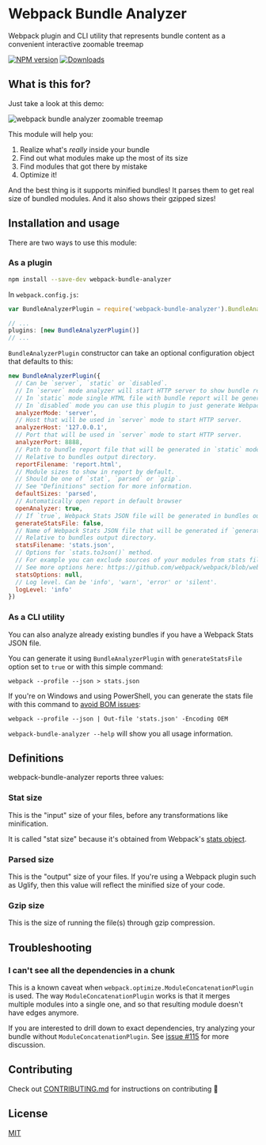# Webpack Bundle Analyzer
Webpack plugin and CLI utility that represents bundle content as a convenient interactive zoomable treemap

[![NPM version][npm-image]][npm-url] [![Downloads][downloads-image]][npm-url]

## What is this for?
Just take a look at this demo:

![webpack bundle analyzer zoomable treemap](https://cloud.githubusercontent.com/assets/302213/20628702/93f72404-b338-11e6-92d4-9a365550a701.gif)

This module will help you:

1. Realize what's *really* inside your bundle
2. Find out what modules make up the most of its size
3. Find modules that got there by mistake
4. Optimize it!

And the best thing is it supports minified bundles! It parses them to get real size of bundled modules.
And it also shows their gzipped sizes!

## Installation and usage
There are two ways to use this module:

### As a plugin
```sh
npm install --save-dev webpack-bundle-analyzer
```

In `webpack.config.js`:
```js
var BundleAnalyzerPlugin = require('webpack-bundle-analyzer').BundleAnalyzerPlugin;

// ...
plugins: [new BundleAnalyzerPlugin()]
// ...
```

`BundleAnalyzerPlugin` constructor can take an optional configuration object that defaults to this:

```js
new BundleAnalyzerPlugin({
  // Can be `server`, `static` or `disabled`.
  // In `server` mode analyzer will start HTTP server to show bundle report.
  // In `static` mode single HTML file with bundle report will be generated.
  // In `disabled` mode you can use this plugin to just generate Webpack Stats JSON file by setting `generateStatsFile` to `true`.
  analyzerMode: 'server',
  // Host that will be used in `server` mode to start HTTP server.
  analyzerHost: '127.0.0.1',
  // Port that will be used in `server` mode to start HTTP server.
  analyzerPort: 8888,
  // Path to bundle report file that will be generated in `static` mode.
  // Relative to bundles output directory.
  reportFilename: 'report.html',
  // Module sizes to show in report by default.
  // Should be one of `stat`, `parsed` or `gzip`.
  // See "Definitions" section for more information.
  defaultSizes: 'parsed',
  // Automatically open report in default browser
  openAnalyzer: true,
  // If `true`, Webpack Stats JSON file will be generated in bundles output directory
  generateStatsFile: false,
  // Name of Webpack Stats JSON file that will be generated if `generateStatsFile` is `true`.
  // Relative to bundles output directory.
  statsFilename: 'stats.json',
  // Options for `stats.toJson()` method.
  // For example you can exclude sources of your modules from stats file with `source: false` option.
  // See more options here: https://github.com/webpack/webpack/blob/webpack-1/lib/Stats.js#L21
  statsOptions: null,
  // Log level. Can be 'info', 'warn', 'error' or 'silent'.
  logLevel: 'info'
})
```

### As a CLI utility
You can also analyze already existing bundles if you have a Webpack Stats JSON file.

You can generate it using `BundleAnalyzerPlugin` with `generateStatsFile` option set to `true` or with this simple
command:

```
webpack --profile --json > stats.json
```

If you're on Windows and using PowerShell, you can generate the stats file with this command to [avoid BOM issues](https://github.com/webpack-contrib/webpack-bundle-analyzer/issues/47):

```
webpack --profile --json | Out-file 'stats.json' -Encoding OEM
```

`webpack-bundle-analyzer --help` will show you all usage information.

## Definitions

webpack-bundle-analyzer reports three values:

### Stat size

This is the "input" size of your files, before any transformations like
minification.

It is called "stat size" because it's obtained from Webpack's
[stats object](https://webpack.js.org/configuration/stats/).

### Parsed size

This is the "output" size of your files. If you're using a Webpack plugin such
as Uglify, then this value will reflect the minified size of your code.

### Gzip size

This is the size of running the file(s) through gzip compression.

## Troubleshooting

### I can't see all the dependencies in a chunk

This is a known caveat when `webpack.optimize.ModuleConcatenationPlugin` is used. The way `ModuleConcatenationPlugin` works is that it merges multiple modules into a single one, and so that resulting module doesn't have edges anymore.

If you are interested to drill down to exact dependencies, try analyzing your bundle without `ModuleConcatenationPlugin`. See [issue #115](https://github.com/webpack-contrib/webpack-bundle-analyzer/issues/115) for more discussion.

## Contributing

Check out [CONTRIBUTING.md](./CONTRIBUTING.md) for instructions on contributing :tada:

## License

[MIT](LICENSE)

[downloads-image]: https://img.shields.io/npm/dt/webpack-bundle-analyzer.svg
[npm-url]: https://www.npmjs.com/package/webpack-bundle-analyzer
[npm-image]: https://img.shields.io/npm/v/webpack-bundle-analyzer.svg
